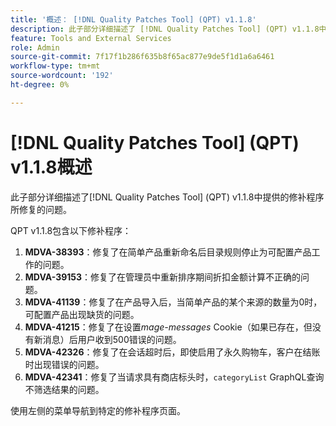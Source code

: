 ```yaml
---
title: '概述： [!DNL Quality Patches Tool] (QPT) v1.1.8'
description: 此子部分详细描述了 [!DNL Quality Patches Tool] (QPT) v1.1.8中提供的修补程序所修复的问题。
feature: Tools and External Services
role: Admin
source-git-commit: 7f17f1b286f635b8f65ac877e9de5f1d1a6a6461
workflow-type: tm+mt
source-wordcount: '192'
ht-degree: 0%

---
```


# [!DNL Quality Patches Tool] (QPT) v1.1.8概述

此子部分详细描述了[!DNL Quality Patches Tool] (QPT) v1.1.8中提供的修补程序所修复的问题。

QPT v1.1.8包含以下修补程序：

1. **MDVA-38393**：修复了在简单产品重新命名后目录规则停止为可配置产品工作的问题。
1. **MDVA-39153**：修复了在管理员中重新排序期间折扣金额计算不正确的问题。
1. **MDVA-41139**：修复了在产品导入后，当简单产品的某个来源的数量为0时，可配置产品出现缺货的问题。
1. **MDVA-41215**：修复了在设置&#x200B;*mage-messages* Cookie（如果已存在，但没有新消息）后用户收到500错误的问题。
1. **MDVA-42326**：修复了在会话超时后，即使启用了永久购物车，客户在结账时出现错误的问题。
1. **MDVA-42341**：修复了当请求具有商店标头时，`categoryList` GraphQL查询不筛选结果的问题。

使用左侧的菜单导航到特定的修补程序页面。
